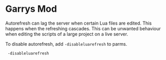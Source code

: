# Garrys Mod

Autorefresh can lag the server when certain Lua files are edited. This happens when the refreshing cascades. This can be unwanted behaviour when editing the scripts of a large project on a live server.

To disable autorefresh, add `-disableluarefresh` to parms.

```text
 -disableluarefresh
```

